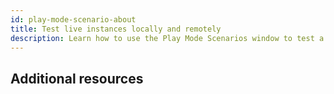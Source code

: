 ```yaml
---
id: play-mode-scenario-about
title: Test live instances locally and remotely
description: Learn how to use the Play Mode Scenarios window to test a multiplayer project
---
```


## Additional resources